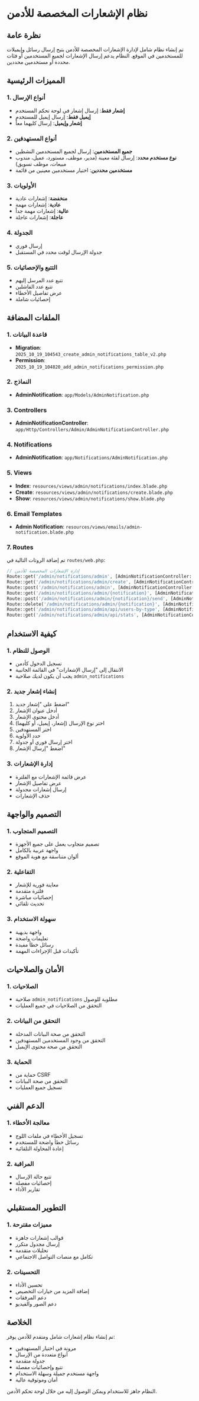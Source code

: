 # نظام الإشعارات المخصصة للأدمن

## نظرة عامة
تم إنشاء نظام شامل لإدارة الإشعارات المخصصة للأدمن يتيح إرسال رسائل وإيميلات للمستخدمين في الموقع. النظام يدعم إرسال الإشعارات لجميع المستخدمين أو فئات محددة أو مستخدمين محددين.

## المميزات الرئيسية

### 1. أنواع الإرسال
- **إشعار فقط**: إرسال إشعار في لوحة تحكم المستخدم
- **إيميل فقط**: إرسال إيميل للمستخدم
- **إشعار وإيميل**: إرسال كليهما معاً

### 2. أنواع المستهدفين
- **جميع المستخدمين**: إرسال لجميع المستخدمين النشطين
- **نوع مستخدم محدد**: إرسال لفئة معينة (مدير، موظف، مستورد، عميل، مندوب مبيعات، موظف تسويق)
- **مستخدمين محددين**: اختيار مستخدمين معينين من قائمة

### 3. الأولويات
- **منخفضة**: إشعارات عادية
- **عادية**: إشعارات مهمة
- **عالية**: إشعارات مهمة جداً
- **عاجلة**: إشعارات عاجلة

### 4. الجدولة
- إرسال فوري
- جدولة الإرسال لوقت محدد في المستقبل

### 5. التتبع والإحصائيات
- تتبع عدد المرسل إليهم
- تتبع عدد الفاشلين
- عرض تفاصيل الأخطاء
- إحصائيات شاملة

## الملفات المضافة

### 1. قاعدة البيانات
- **Migration**: `2025_10_19_104543_create_admin_notifications_table_v2.php`
- **Permission**: `2025_10_19_104820_add_admin_notifications_permission.php`

### 2. النماذج
- **AdminNotification**: `app/Models/AdminNotification.php`

### 3. Controllers
- **AdminNotificationController**: `app/Http/Controllers/Admin/AdminNotificationController.php`

### 4. Notifications
- **AdminNotification**: `app/Notifications/AdminNotification.php`

### 5. Views
- **Index**: `resources/views/admin/notifications/index.blade.php`
- **Create**: `resources/views/admin/notifications/create.blade.php`
- **Show**: `resources/views/admin/notifications/show.blade.php`

### 6. Email Templates
- **Admin Notification**: `resources/views/emails/admin-notification.blade.php`

### 7. Routes
تم إضافة الروتات التالية في `routes/web.php`:
```php
// إدارة الإشعارات المخصصة للأدمن
Route::get('/admin/notifications/admin', [AdminNotificationController::class, 'index'])->name('admin.notifications.admin.index');
Route::get('/admin/notifications/admin/create', [AdminNotificationController::class, 'create'])->name('admin.notifications.admin.create');
Route::post('/admin/notifications/admin', [AdminNotificationController::class, 'store'])->name('admin.notifications.admin.store');
Route::get('/admin/notifications/admin/{notification}', [AdminNotificationController::class, 'show'])->name('admin.notifications.admin.show');
Route::post('/admin/notifications/admin/{notification}/send', [AdminNotificationController::class, 'send'])->name('admin.notifications.admin.send');
Route::delete('/admin/notifications/admin/{notification}', [AdminNotificationController::class, 'destroy'])->name('admin.notifications.admin.destroy');
Route::get('/admin/notifications/admin/api/users-by-type', [AdminNotificationController::class, 'getUsersByType'])->name('admin.notifications.admin.api.users-by-type');
Route::get('/admin/notifications/admin/api/stats', [AdminNotificationController::class, 'stats'])->name('admin.notifications.admin.api.stats');
```

## كيفية الاستخدام

### 1. الوصول للنظام
- تسجيل الدخول كأدمن
- الانتقال إلى "إرسال الإشعارات" في القائمة الجانبية
- يجب أن يكون لديك صلاحية `admin_notifications`

### 2. إنشاء إشعار جديد
1. اضغط على "إشعار جديد"
2. أدخل عنوان الإشعار
3. أدخل محتوى الإشعار
4. اختر نوع الإرسال (إشعار، إيميل، أو كليهما)
5. اختر المستهدفين
6. حدد الأولوية
7. اختر إرسال فوري أو جدولة
8. اضغط "إرسال الإشعار"

### 3. إدارة الإشعارات
- عرض قائمة الإشعارات مع الفلترة
- عرض تفاصيل الإشعار
- إرسال إشعارات مجدولة
- حذف الإشعارات

## التصميم والواجهة

### 1. التصميم المتجاوب
- تصميم متجاوب يعمل على جميع الأجهزة
- واجهة عربية بالكامل
- ألوان متناسقة مع هوية الموقع

### 2. التفاعلية
- معاينة فورية للإشعار
- فلترة متقدمة
- إحصائيات مباشرة
- تحديث تلقائي

### 3. سهولة الاستخدام
- واجهة بديهية
- تعليمات واضحة
- رسائل خطأ مفيدة
- تأكيدات قبل الإجراءات المهمة

## الأمان والصلاحيات

### 1. الصلاحيات
- صلاحية `admin_notifications` مطلوبة للوصول
- التحقق من الصلاحيات في جميع العمليات

### 2. التحقق من البيانات
- التحقق من صحة البيانات المدخلة
- التحقق من وجود المستخدمين المستهدفين
- التحقق من صحة محتوى الإيميل

### 3. الحماية
- حماية من CSRF
- التحقق من صحة البيانات
- تسجيل جميع العمليات

## الدعم الفني

### 1. معالجة الأخطاء
- تسجيل الأخطاء في ملفات اللوج
- رسائل خطأ واضحة للمستخدم
- إعادة المحاولة التلقائية

### 2. المراقبة
- تتبع حالة الإرسال
- إحصائيات مفصلة
- تقارير الأداء

## التطوير المستقبلي

### 1. مميزات مقترحة
- قوالب إشعارات جاهزة
- إرسال مجدول متكرر
- تحليلات متقدمة
- تكامل مع منصات التواصل الاجتماعي

### 2. التحسينات
- تحسين الأداء
- إضافة المزيد من خيارات التخصيص
- دعم المرفقات
- دعم الصور والفيديو

## الخلاصة

تم إنشاء نظام إشعارات شامل ومتقدم للأدمن يوفر:
- مرونة في اختيار المستهدفين
- أنواع متعددة من الإرسال
- جدولة متقدمة
- تتبع وإحصائيات مفصلة
- واجهة مستخدم جميلة وسهلة الاستخدام
- أمان وموثوقية عالية

النظام جاهز للاستخدام ويمكن الوصول إليه من خلال لوحة تحكم الأدمن.
